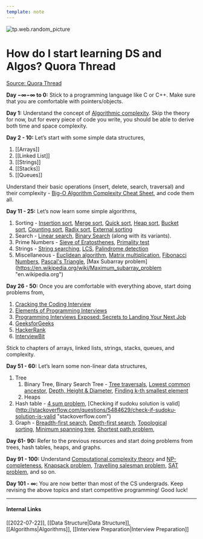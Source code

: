 ```yaml
---
template: note
---
```

![tp.web.random_picture](https://images.unsplash.com/photo-1508098295130-7fed82579ab1?crop=entropy&cs=tinysrgb&fit=crop&fm=jpg&h=300&ixid=MnwxfDB8MXxyYW5kb218MHx8bGFuZHNjYXBlLHdhdGVyLG1vdW50YWlufHx8fHx8MTY1ODUxMjUzOA&ixlib=rb-1.2.1&q=80&utm_campaign=api-credit&utm_medium=referral&utm_source=unsplash_source&w=900)

# How do I start learning DS and Algos? Quora Thread
[Source: Quora Thread](https://qr.ae/pGUMMc)

**Day −∞−∞ to 0:** Stick to a programming language like C or C++. Make sure that you are comfortable with pointers/objects.

**Day 1:** Understand the concept of [Algorithmic complexity](https://en.wikipedia.org/wiki/Algorithmic_complexity "en.wikipedia.org"). Skip the theory for now, but for every piece of code you write, you should be able to derive both time and space complexity.

**Day 2 - 10:** Let’s start with some simple data structures,

1.  [[Arrays]]
2.  [[Linked List]]
3.  [[Strings]]
4.  [[Stacks]]
5.  [[Queues]]

Understand their basic operations (insert, delete, search, traversal) and their complexity - [Big-O Algorithm Complexity Cheat Sheet](http://bigocheatsheet.com/ "bigocheatsheet.com"), and code them all.

**Day 11 - 25:** Let’s now learn some simple algorithms,

1.  Sorting - [Insertion sort](https://en.wikipedia.org/wiki/Insertion_sort "en.wikipedia.org"), [Merge sort](https://en.wikipedia.org/wiki/Merge_sort "en.wikipedia.org"), [Quick sort](https://en.wikipedia.org/wiki/Quicksort "en.wikipedia.org"), [Heap sort](https://en.wikipedia.org/wiki/Heapsort "en.wikipedia.org"), [Bucket sort](https://en.wikipedia.org/wiki/Bucket_sort "en.wikipedia.org"), [Counting sort](https://en.wikipedia.org/wiki/Counting_sort "en.wikipedia.org"), [Radix sort](https://en.wikipedia.org/wiki/Radix_sort "en.wikipedia.org"), [External sorting](https://en.wikipedia.org/wiki/External_sorting "en.wikipedia.org")
2.  Search - [Linear search](https://en.wikipedia.org/wiki/Linear_search "en.wikipedia.org"), [Binary Search](https://www.topcoder.com/community/data-science/data-science-tutorials/binary-search/ "www.topcoder.com") (along with its variants).
3.  Prime Numbers - [Sieve of Eratosthenes](https://en.wikipedia.org/wiki/Sieve_of_Eratosthenes "en.wikipedia.org"), [Primality test](https://en.wikipedia.org/wiki/Primality_test "en.wikipedia.org")
4.  Strings - [String searching](https://en.wikipedia.org/wiki/String_searching_algorithm "en.wikipedia.org"), [LCS](https://en.wikipedia.org/wiki/Longest_common_subsequence_problem "en.wikipedia.org"), [Palindrome detection](https://www.rosettacode.org/wiki/Palindrome_detection "www.rosettacode.org")
5.  Miscellaneous - [Euclidean algorithm](https://en.wikipedia.org/wiki/Euclidean_algorithm "en.wikipedia.org"), [Matrix multiplication](https://en.wikipedia.org/wiki/Matrix_multiplication "en.wikipedia.org"), [Fibonacci Numbers](https://en.wikibooks.org/wiki/Algorithm_Implementation/Mathematics/Fibonacci_Number_Program "en.wikibooks.org"), [Pascal's Triangle](http://www.geeksforgeeks.org/pascal-triangle/ "www.geeksforgeeks.org"), [Max Subarray problem](https://en.wikipedia.org/wiki/Maximum_subarray_problem "en.wikipedia.org")

**Day 26 - 50:** Once you are comfortable with everything above, start doing problems from,

1.  [Cracking the Coding Interview](https://www.amazon.com/Cracking-Coding-Interview-Programming-Questions/dp/0984782850 "www.amazon.com")
2.  [Elements of Programming Interviews](https://www.amazon.com/Elements-Programming-Interviews-Insiders-Guide/dp/1479274836 "www.amazon.com")
3.  [Programming Interviews Exposed: Secrets to Landing Your Next Job](https://www.amazon.com/Programming-Interviews-Exposed-Secrets-Landing/dp/1118261364 "www.amazon.com")
4.  [GeeksforGeeks](http://www.practice.geeksforgeeks.org/ "www.practice.geeksforgeeks.org")
5.  [HackerRank](https://www.hackerrank.com/ "www.hackerrank.com")
6.  [InterviewBit](https://www.interviewbit.com/invite/afaf "www.interviewbit.com")

Stick to chapters of arrays, linked lists, strings, stacks, queues, and complexity.

**Day 51 - 60:** Let’s learn some non-linear data structures,

1.  Tree
	1.  Binary Tree, Binary Search Tree - [Tree traversals](https://en.wikipedia.org/wiki/Tree_traversal "en.wikipedia.org"), [Lowest common ancestor](https://en.wikipedia.org/wiki/Lowest_common_ancestor "en.wikipedia.org"), [Depth, Height & Diameter](http://stackoverflow.com/questions/2603692/what-is-the-difference-between-tree-depth-and-height "stackoverflow.com"), [Finding k-th smallest element](http://www.geeksforgeeks.org/find-k-th-smallest-element-in-bst-order-statistics-in-bst/ "www.geeksforgeeks.org")
	2.  Heaps
2.  Hash table - [4 sum problem](http://www.sigmainfy.com/blog/4sum-problem-analysis-different-time-complexity.html "www.sigmainfy.com"), [Checking if sudoku solution is valid](http://stackoverflow.com/questions/5484629/check-if-sudoku-solution-is-valid "stackoverflow.com")
3.  Graph - [Breadth-first search](https://en.wikipedia.org/wiki/Breadth-first_search "en.wikipedia.org"), [Depth-first search](https://en.wikipedia.org/wiki/Depth-first_search "en.wikipedia.org"), [Topological sorting](https://en.wikipedia.org/wiki/Topological_sorting "en.wikipedia.org"), [Minimum spanning tree](https://en.wikipedia.org/wiki/Minimum_spanning_tree "en.wikipedia.org"), [Shortest path problem](https://en.wikipedia.org/wiki/Shortest_path_problem "en.wikipedia.org"),

**Day 61- 90:** Refer to the previous resources and start doing problems from trees, hash tables, heaps, and graphs.

**Day 91 - 100:** Understand [Computational complexity theory](https://en.wikipedia.org/wiki/Computational_complexity_theory "en.wikipedia.org") and [NP-completeness](https://en.wikipedia.org/wiki/NP-completeness "en.wikipedia.org"), [Knapsack problem](https://en.wikipedia.org/wiki/Knapsack_problem "en.wikipedia.org"), [Travelling salesman problem](https://en.wikipedia.org/wiki/Travelling_salesman_problem "en.wikipedia.org"), [SAT problem](https://en.wikipedia.org/wiki/Boolean_satisfiability_problem "en.wikipedia.org"), and so on.

**Day 101 - ∞:** You are now better than most of the CS undergrads. Keep revising the above topics and start competitive programming! Good luck!

---
#### Internal Links
[[2022-07-22]], [[Data Structure|Data Structure]], [[Algorithms|Algorithms]], [[Interview Preparation|Interview Preparation]] 